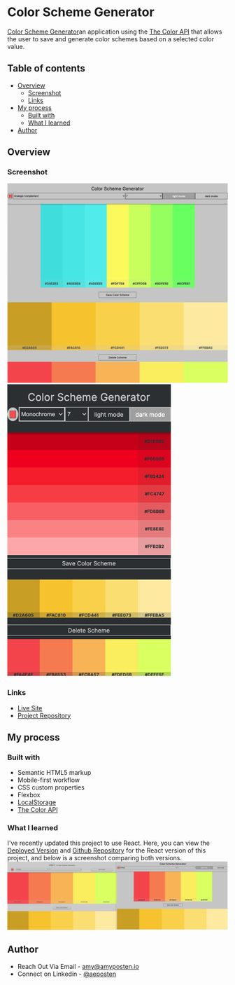 # Color Scheme Generator

[Color Scheme Generator](https://aeposten.github.io/color-scheme-generator/)an application using the [The Color API](https://www.thecolorapi.com/) that allows the user to save and generate color schemes based on a selected color value.

## Table of contents

- [Overview](#overview)
  - [Screenshot](#screenshot)
  - [Links](#links)
- [My process](#my-process)
  - [Built with](#built-with)
  - [What I learned](#what-i-learned)
- [Author](#author)

## Overview

### Screenshot

![Desktop](/desktop.png "Desktop")
![Mobile](/mobile.png "Mobile")

### Links

- [Live Site](https://aeposten.github.io/color-scheme-generator "Live View")
- [Project Repository](https://github.com/aeposten/color-scheme-generator "Color Scheme Generator Repo")

## My process

### Built with

- Semantic HTML5 markup
- Mobile-first workflow
- CSS custom properties
- Flexbox
- [LocalStorage](https://developer.mozilla.org/en-US/docs/Web/API/Window/localStorage)
- [The Color API](https://www.thecolorapi.com/ "The Color API")

### What I learned

I've recently updated this project to use React. Here, you can view the [Deployed Version](https://aeposten.github.io/color-scheme-generator/) and [Github Repository](https://github.com/aeposten/color-scheme-generator) for the React version of this project, and below is a screenshot comparing both versions.
![Comparison](/comparison.png "Comparison")

## Author

- Reach Out Via Email - [amy@amyposten.io](mailto:amy@amyposten.io)
- Connect on Linkedin - [@aeposten](https://www.linkedin.com/in/aeposten/)



